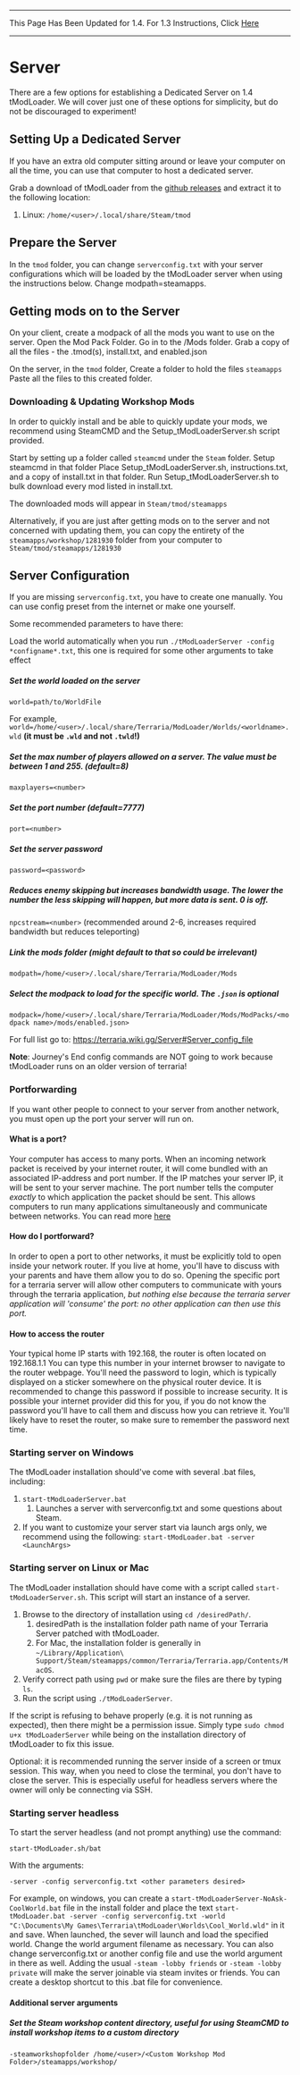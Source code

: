 *** 
This Page Has Been Updated for 1.4. For 1.3 Instructions, Click [Here](https://github.com/tModLoader/tModLoader/wiki/Starting-a-modded-server/dac6879dd891bfc74695d51a822379189d69f189)
***

# Server

There are a few options for establishing a Dedicated Server on 1.4 tModLoader.
We will cover just one of these options for simplicity, but do not be discouraged to experiment!

## Setting Up a Dedicated Server

If you have an extra old computer sitting around or leave your computer on all the time, you can use that computer to host a dedicated server.

Grab a download of tModLoader from the [github releases](https://github.com/tModLoader/tModLoader/releases)
and extract it to the following location: 
1) Linux: `/home/<user>/.local/share/Steam/tmod`

## Prepare the Server

In the `tmod` folder, you can change `serverconfig.txt` with your server configurations which will be loaded by the tModLoader server when using the instructions below. Change modpath=steamapps.

## Getting mods on to the Server

On your client, create a modpack of all the mods you want to use on the server.
Open the Mod Pack Folder.
Go in to the <ModPackName>/Mods folder.
Grab a copy of all the files - the .tmod(s), install.txt, and enabled.json

On the server, in the `tmod` folder,
Create a folder to hold the files `steamapps`
Paste all the files to this created folder. 

### Downloading & Updating Workshop Mods
In order to quickly install and be able to quickly update your mods, we recommend using SteamCMD and the Setup_tModLoaderServer.sh script provided.

Start by setting up a folder called `steamcmd` under the `Steam` folder.
Setup steamcmd in that folder
Place Setup_tModLoaderServer.sh, instructions.txt, and a copy of install.txt in that folder.
Run Setup_tModLoaderServer.sh to bulk download every mod listed in install.txt.

The downloaded mods will appear in `Steam/tmod/steamapps`

Alternatively, if you are just after getting mods on to the server and not concerned with updating them, you can copy the entirety of the `steamapps/workshop/1281930` folder from your computer to `Steam/tmod/steamapps/1281930`


## Server Configuration

If you are missing `serverconfig.txt`, you have to create one manually. You can use config preset from the internet or make one yourself.

Some recommended parameters to have there:

Load the world automatically when you run `./tModLoaderServer -config *configname*.txt`, this one is required for some other arguments to take effect

##### Set the world loaded on the server

`world=path/to/WorldFile`

For example, `world=/home/<user>/.local/share/Terraria/ModLoader/Worlds/<worldname>.wld` **(it must be `.wld` and not `.twld`!)**

##### Set the max number of players allowed on a server. The value must be between 1 and 255. (default=8)

`maxplayers=<number>`

##### Set the port number (default=7777)

`port=<number>`

##### Set the server password

`password=<password>`

##### Reduces enemy skipping but increases bandwidth usage. The lower the number the less skipping will happen, but more data is sent. 0 is off.

`npcstream=<number>` (recommended around 2-6, increases required bandwidth but reduces teleporting)

##### Link the mods folder (might default to that so could be irrelevant)

`modpath=/home/<user>/.local/share/Terraria/ModLoader/Mods`

##### Select the modpack to load for the specific world. The `.json` is optional

`modpack=/home/<user>/.local/share/Terraria/ModLoader/Mods/ModPacks/<modpack name>/mods/enabled.json>`

For full list go to: https://terraria.wiki.gg/Server#Server_config_file

**Note**: Journey's End config commands are NOT going to work because tModLoader runs on an older version of terraria!

### Portforwarding

If you want other people to connect to your server from another network, you must open up the port your server will run on.

#### What is a port?

Your computer has access to many ports. When an incoming network packet is received by your internet router, it will come bundled with an associated IP-address and port number. If the IP matches your server IP, it will be sent to your server machine. The port number tells the computer _exactly_ to which application the packet should be sent. This allows computers to run many applications simultaneously and communicate between networks. You can read more [here](https://en.wikipedia.org/wiki/Port_(computer_networking))

#### How do I portforward?

In order to open a port to other networks, it must be explicitly told to open inside your network router. If you live at home, you'll have to discuss with your parents and have them allow you to do so. Opening the specific port for a terraria server will allow other computers to communicate with yours through the terraria application, _but nothing else because the terraria server application will 'consume' the port: no other application can then use this port._

#### How to access the router

Your typical home IP starts with 192.168, the router is often located on 192.168.1.1
You can type this number in your internet browser to navigate to the router webpage. You'll need the password to login, which is typically displayed on a sticker somewhere on the physical router device. It is recommended to change this password if possible to increase security. It is possible your internet provider did this for you, if you do not know the password you'll have to call them and discuss how you can retrieve it. You'll likely have to reset the router, so make sure to remember the password next time.

### Starting server on Windows

The tModLoader installation should've come with several .bat files, including:
1. `start-tModLoaderServer.bat`
    1. Launches a server with serverconfig.txt and some questions about Steam.
2. If you want to customize your server start via launch args only, we recommend using the following: `start-tModLoader.bat -server <LaunchArgs>`

### Starting server on Linux or Mac

The tModLoader installation should have come with a script called `start-tModLoaderServer.sh`. This script will start an instance of a server.

1. Browse to the directory of installation using `cd /desiredPath/`.
   1. desiredPath is the installation folder path name of your Terraria Server patched with tModLoader.
   2. For Mac, the installation folder is generally in `~/Library/Application\ Support/Steam/steamapps/common/Terraria/Terraria.app/Contents/MacOS`.
2. Verify correct path using `pwd` or make sure the files are there by typing `ls`.
3. Run the script using `./tModLoaderServer`.

If the script is refusing to behave properly (e.g. it is not running as expected), then there might be a permission issue. Simply type `sudo chmod u+x tModLoaderServer` while being on the installation directory of tModLoader to fix this issue.

Optional: it is recommended running the server inside of a screen or tmux session. This way, when you need to close the terminal, you don't have to close the server. This is especially useful for headless servers where the owner will only be connecting via SSH.

### Starting server headless

To start the server headless (and not prompt anything) use the command:

`start-tModLoader.sh/bat`

With the arguments:

`-server -config serverconfig.txt <other parameters desired>`

For example, on windows, you can create a `start-tModLoaderServer-NoAsk-CoolWorld.bat` file in the install folder and place the text `start-tModLoader.bat -server -config serverconfig.txt -world "C:\Documents\My Games\Terraria\tModLoader\Worlds\Cool_World.wld"` in it and save. When launched, the sever will launch and load the specified world. Change the world argument filename as necessary. You can also change serverconfig.txt or another config file and use the world argument in there as well. Adding the usual `-steam -lobby friends` or `-steam -lobby private` will make the server joinable via steam invites or friends. You can create a desktop shortcut to this .bat file for convenience.

#### Additional server arguments
##### Set the Steam workshop content directory, useful for using SteamCMD to install workshop items to a custom directory
`-steamworkshopfolder /home/<user>/<Custom Workshop Mod Folder>/steamapps/workshop/`
